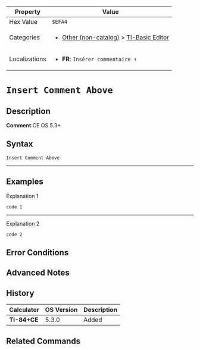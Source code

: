 | Property      | Value |
|---------------|-------|
| Hex Value     | `$EFA4`|
| Categories    | <ul><li>[Other (non-catalog)](<../categories/Other (non-catalog).md>) > [TI-Basic Editor](<../categories/Other (non-catalog).md#TI-Basic Editor>)</li></ul> |
| Localizations | <ul><li><b>FR</b>: `Insérer commentaire ↑`</li></ul> |

# `Insert Comment Above`

## Description


<b>Comment</b>:CE OS 5.3+


## Syntax
`Insert Comment Above`

<hr>

## Examples

Explanation 1
```ti-basic
code 1
```
---
Explanation 2
```ti-basic
code 2
```

## Error Conditions


## Advanced Notes


## History
| Calculator | OS Version | Description |
|------------|------------|-------------|
| <b>TI-84+CE</b> | 5.3.0 | Added

## Related Commands

    